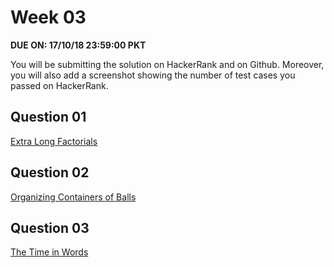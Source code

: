 # Week 03

**DUE ON: 17/10/18 23:59:00 PKT**

You will be submitting the solution on HackerRank and on Github. Moreover, you will also add a screenshot showing the number of test cases you passed on HackerRank.

## Question 01
[Extra Long Factorials](https://www.hackerrank.com/challenges/extra-long-factorials/problem)

## Question 02
[Organizing Containers of Balls](https://www.hackerrank.com/challenges/organizing-containers-of-balls/problem)

## Question 03
[The Time in Words](https://www.hackerrank.com/challenges/the-time-in-words/problem)
